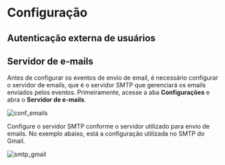 # Configuração

## Autenticação externa de usuários

## Servidor de e-mails

Antes de configurar os eventos de envio de email, é necessário configurar o servidor de emails, que é o servidor SMTP que gerenciará os emails enviados pelos eventos.
Primeiramente, acesse a aba **Configurações** e abra o **Servidor de e-mails**.

![conf_emails](https://cloud.githubusercontent.com/assets/26389485/23870495/59624c0c-0805-11e7-8986-982a5f2e3a60.png)

Configure o servidor SMTP conforme o servidor utilizado para envio de emails.
No exemplo abaixo, está a configuração utilizada no SMTP do Gmail.

![smtp_gmail](https://cloud.githubusercontent.com/assets/26389485/23870246/99d9a56a-0804-11e7-8396-f8da5003b032.png)
